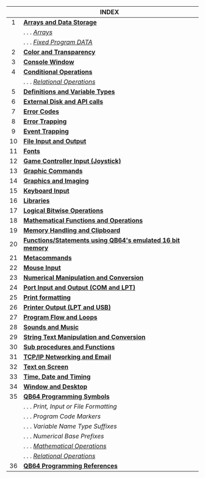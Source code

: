 | | INDEX | 
|:----:|--|
| 1| [**Arrays and Data Storage**](https://github.com/QB64Official/qb64/wiki/Keyword-Reference---By-Usage#arrays-and-data-storage) |
| | . . . [_Arrays_](https://github.com/QB64Official/qb64/wiki/Keyword-Reference---By-Usage#arrays)
| | . . . [_Fixed Program DATA_](https://github.com/QB64Official/qb64/wiki/Keyword-Reference---By-Usage#fixed-program-data)
| 2| [**Color and Transparency**](https://github.com/QB64Official/qb64/wiki/Keyword-Reference---By-Usage#color-and-transparency) |
| 3| [**Console Window**](https://github.com/QB64Official/qb64/wiki/Keyword-Reference---By-Usage#console-window) |
| 4| [**Conditional Operations**](https://github.com/QB64Official/qb64/wiki/Keyword-Reference---By-Usage/#conditional-operations) |
| | . . . [_Relational Operations_](https://github.com/QB64Official/qb64/wiki/Keyword-Reference---By-Usage#relational-operations) |
| 5| [**Definitions and Variable Types**](https://github.com/QB64Official/qb64/wiki/Keyword-Reference---By-Usage#definitions-and-variable-types) | 
| 6| [**External Disk and API calls**](https://github.com/QB64Official/qb64/wiki/Keyword-Reference---By-Usage#external-disk-and-api-calls) | 
| 7| [**Error Codes**](https://github.com/QB64Official/qb64/wiki/Keyword-Reference---By-Usage#error-codes) | 
| 8| [**Error Trapping**](https://github.com/QB64Official/qb64/wiki/Keyword-Reference---By-Usage#error-trapping) | 
| 9| [**Event Trapping**](https://github.com/QB64Official/qb64/wiki/Keyword-Reference---By-Usage#event-trapping) | 
| 10| [**File Input and Output**](https://github.com/QB64Official/qb64/wiki/Keyword-Reference---By-Usage#file-input-and-output)
| 11| [**Fonts**](https://github.com/QB64Official/qb64/wiki/Keyword-Reference---By-Usage#fonts)
| 12| [**Game Controller Input (Joystick)**](https://github.com/QB64Official/qb64/wiki/Keyword-Reference---By-Usage#game-controller-input-joystick)
| 13| [**Graphic Commands**](https://github.com/QB64Official/qb64/wiki/Keyword-Reference---By-Usage#graphic-commands)
| 14| [**Graphics and Imaging**](https://github.com/QB64Official/qb64/wiki/Keyword-Reference---By-Usage#graphics-and-imaging)
| 15| [**Keyboard Input**](https://github.com/QB64Official/qb64/wiki/Keyword-Reference---By-Usage#keyboard-input)
| 16| [**Libraries**](https://github.com/QB64Official/qb64/wiki/Keyword-Reference---By-Usage#libraries)
| 17| [**Logical Bitwise Operations**](https://github.com/QB64Official/qb64/wiki/Keyword-Reference---By-Usage#logical-bitwise-operations)
| 18| [**Mathematical Functions and Operations**](https://github.com/QB64Official/qb64/wiki/Keyword-Reference---By-Usage#mathematical-functions-and-operations)
| 19| [**Memory Handling and Clipboard**](https://github.com/QB64Official/qb64/wiki/Keyword-Reference---By-Usage#memory-handling-and-clipboard)
| 20| [**Functions/Statements using QB64's emulated 16 bit memory**](https://github.com/QB64Official/qb64/wiki/Keyword-Reference---By-Usage#functions-and-statements-using-qb64s-emulated-16-bit-memory)
| 21| [**Metacommands**](https://github.com/QB64Official/qb64/wiki/Keyword-Reference---By-Usage#metacommands)
| 22| [**Mouse Input**](https://github.com/QB64Official/qb64/wiki/Keyword-Reference---By-Usage#mouse-input)
| 23| [**Numerical Manipulation and Conversion**](https://github.com/QB64Official/qb64/wiki/Keyword-Reference---By-Usage#numerical-manipulation-and-conversion)
| 24| [**Port Input and Output (COM and LPT)**](https://github.com/QB64Official/qb64/wiki/Keyword-Reference---By-Usage#port-input-and-output-com-and-lpt)
| 25| [**Print formatting**](https://github.com/QB64Official/qb64/wiki/Keyword-Reference---By-Usage#print-formatting)
| 26| [**Printer Output (LPT and USB)**](https://github.com/QB64Official/qb64/wiki/Keyword-Reference---By-Usage#printer-output-lpt-and-usb)
| 27| [**Program Flow and Loops**](https://github.com/QB64Official/qb64/wiki/Keyword-Reference---By-Usage#program-flow-and-loops)
| 28| [**Sounds and Music**]()
| 29| [**String Text Manipulation and Conversion**]()
| 30| [**Sub procedures and Functions**]()
| 31| [**TCP/IP Networking and Email**]()
| 32| [**Text on Screen**]()
| 33| [**Time, Date and Timing**]()
| 34| [**Window and Desktop**]()
| 35| [**QB64 Programming Symbols**]()
| | . . . _Print, Input or File Formatting_
| | . . .  _Program Code Markers_
| | . . . _Variable Name Type Suffixes_
| | . . .  _Numerical Base Prefixes_
| | . . . [_Mathematical Operations_](https://github.com/QB64Official/qb64/wiki/Keyword-Reference---By-Usage/Mathematical-Operations)
| | . . . [_Relational Operations_](https://github.com/QB64Official/qb64/wiki/Keyword-Reference---By-Usage/Relational-Operations)
| 36| [**QB64 Programming References**]()

